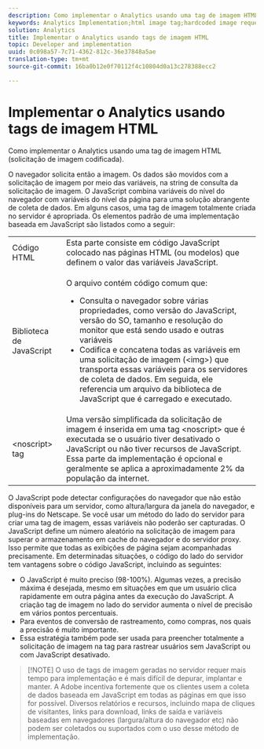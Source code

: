 ```yaml
---
description: Como implementar o Analytics usando uma tag de imagem HTML (solicitação de imagem codificada).
keywords: Analytics Implementation;html image tag;hardcoded image request
solution: Analytics
title: Implementar o Analytics usando tags de imagem HTML
topic: Developer and implementation
uuid: 0c098a57-7c71-4362-812c-36e37848a5ae
translation-type: tm+mt
source-git-commit: 16ba0b12e0f70112f4c10804d0a13c278388ecc2

---
```



# Implementar o Analytics usando tags de imagem HTML

Como implementar o Analytics usando uma tag de imagem HTML (solicitação de imagem codificada).

O navegador solicita então a imagem. Os dados são movidos com a solicitação de imagem por meio das variáveis, na string de consulta da solicitação de imagem. O JavaScript combina variáveis do nível do navegador com variáveis do nível da página para uma solução abrangente de coleta de dados. Em alguns casos, uma tag de imagem totalmente criada no servidor é apropriada. Os elementos padrão de uma implementação baseada em JavaScript são listados como a seguir:

<table id="table_20BBE4387F234CF199E6C99741AF265C"> 
 <tbody> 
  <tr> 
   <td> Código HTML </td> 
   <td> Esta parte consiste em código JavaScript colocado nas páginas HTML (ou modelos) que definem o valor das variáveis JavaScript. </td> 
  </tr> 
  <tr> 
   <td> Biblioteca de JavaScript </td> 
   <td> <p>O arquivo contém código comum que: </p> 
    <ul id="ul_ED50D66F2B2B476E8D9063099995998D"> 
     <li id="li_E88F6F28EC8946469ADCEAFF2F0A4EBA">Consulta o navegador sobre várias propriedades, como versão do JavaScript, versão do SO, tamanho e resolução do monitor que está sendo usado e outras variáveis </li> 
     <li id="li_5CEBE37709D943B7921447FA7054A565">Codifica e concatena todas as variáveis em uma solicitação de imagem (&lt;img&gt;) que transporta essas variáveis para os servidores de coleta de dados. Em seguida, ele referencia um arquivo da biblioteca de JavaScript que é carregado e executado. </li> 
    </ul> </td> 
  </tr> 
  <tr> 
   <td> &lt;noscript&gt; tag </td> 
   <td> Uma versão simplificada da solicitação de imagem é inserida em uma tag &lt;noscript&gt; que é executada se o usuário tiver desativado o JavaScript ou não tiver recursos de JavaScript. Essa parte da implementação é opcional e geralmente se aplica a aproximadamente 2% da população da internet. </td> 
  </tr> 
 </tbody> 
</table>

O JavaScript pode detectar configurações do navegador que não estão disponíveis para um servidor, como altura/largura da janela do navegador, e plug-ins do Netscape. Se você usar um método do lado do servidor para criar uma tag de imagem, essas variáveis não poderão ser capturadas. O JavaScript define um número aleatório na solicitação de imagem para superar o armazenamento em cache do navegador e do servidor proxy. Isso permite que todas as exibições de página sejam acompanhadas precisamente. Em determinadas situações, o código do lado do servidor tem vantagens sobre o código JavaScript, incluindo as seguintes:

* O JavaScript é muito preciso (98-100%). Algumas vezes, a precisão máxima é desejada, mesmo em situações em que um usuário clica rapidamente em outra página antes da execução do JavaScript. A criação tag de imagem no lado do servidor aumenta o nível de precisão em vários pontos percentuais.
* Para eventos de conversão de rastreamento, como compras, nos quais a precisão é muito importante.
* Essa estratégia também pode ser usada para preencher totalmente a solicitação de imagem na tag <noscript> para rastrear usuários sem JavaScript ou com JavaScript desativado.

> [!NOTE] O uso de tags de imagem geradas no servidor requer mais tempo para implementação e é mais difícil de depurar, implantar e manter. A Adobe incentiva fortemente que os clientes usem a coleta de dados baseada em JavaScript em todas as páginas em que isso for possível. Diversos relatórios e recursos, incluindo mapa de cliques de visitantes, links para download, links de saída e variáveis baseadas em navegadores (largura/altura do navegador etc) não podem ser coletados ou suportados com o uso desse método de implementação.

